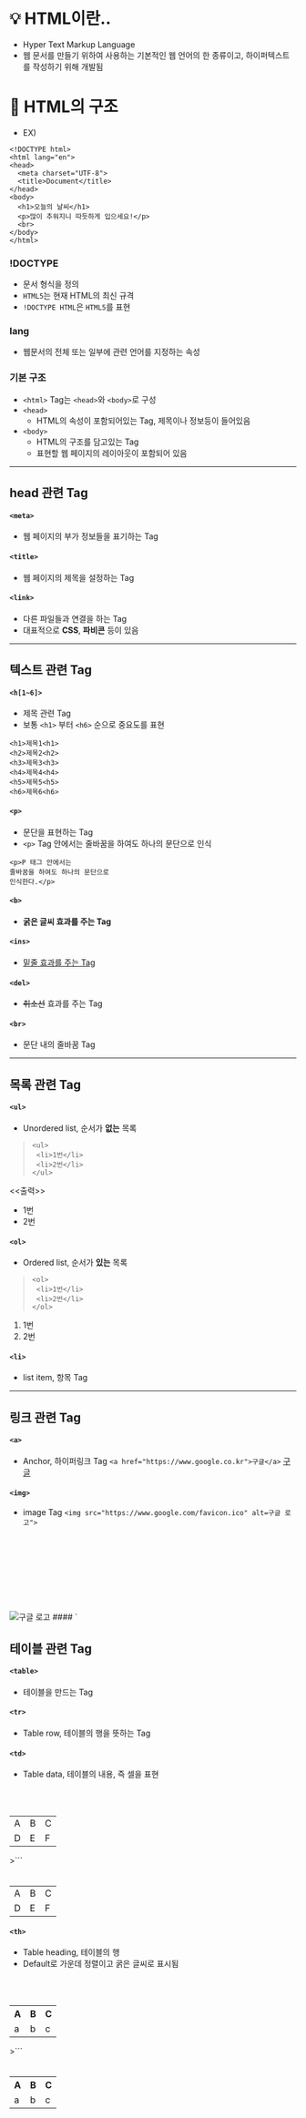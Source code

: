 # 💡 HTML이란..

- Hyper Text Markup Language
- 웹 문서를 만들기 위하여 사용하는 기본적인 웹 언어의 한 종류이고, 하이퍼텍스트를 작성하기 위해 개발됨

# 🧾 HTML의 구조
- EX)
```
<!DOCTYPE html>
<html lang="en">
<head>
  <meta charset="UTF-8">
  <title>Document</title>
</head>
<body>
  <h1>오늘의 날씨</h1>
  <p>많이 추워지니 따듯하게 입으세요!</p>
  <br>
</body>
</html>
```
###  !DOCTYPE
- 문서 형식을 정의
- `HTML5`는 현재 HTML의 최신 규격
- `!DOCTYPE HTML`은 `HTML5`를 표현

###  lang
- 웹문서의 전체 또는 일부에 관련 언어를 지정하는 속성

### 기본 구조
- `<html>` Tag는 `<head>`와 `<body>`로 구성 
- `<head>`
  - HTML의 속성이 포함되어있는 Tag, 제목이나 정보등이 들어있음
- `<body>`
  - HTML의 구조를 담고있는 Tag
  - 표현할 웹 페이지의 레이아웃이 포함되어 있음
---
## head 관련 Tag
#### `<meta>`
- 웹 페이지의 부가 정보들을 표기하는 Tag
#### `<title>`
- 웹 페이지의 제목을 설정하는 Tag
#### `<link>`
- 다른 파일들과 연결을 하는 Tag
- 대표적으로 **CSS**, **파비콘** 등이 있음
---
## 텍스트 관련 Tag

#### `<h[1~6]>`
- 제목 관련 Tag
- 보통 `<h1>` 부터 `<h6>` 순으로 중요도를 표현

```
<h1>제목1<h1>
<h2>제목2<h2>
<h3>제목3<h3>
<h4>제목4<h4>
<h5>제목5<h5>
<h6>제목6<h6>
```

#### `<p>`
- 문단을 표현하는 Tag
- `<p>` Tag 안에서는 줄바꿈을 하여도 하나의 문단으로 인식
```
<p>P 태그 안에서는
줄바꿈을 하여도 하나의 문단으로
인식한다.</p>
```
#### `<b>`
- **굵은 글씨 효과를 주는 Tag**

#### `<ins>`
- <ins>밑줄 효과를 주는 Tag</ins>
#### `<del>`
- <del>취소선</del> 효과를 주는 Tag
#### `<br>`
- 문단 내의 줄바꿈 Tag

---
## 목록 관련 Tag

#### `<ul>`
- Unordered list, 순서가 **없는** 목록

>```
><ul>
>  <li>1번</li>
>  <li>2번</li>
></ul>
<<출력>>
- 1번
- 2번

#### `<ol>`
- Ordered list, 순서가 **있는** 목록

>```
><ol>
>  <li>1번</li>
>  <li>2번</li>
></ol>
>```
<ol>
  <li>1번</li>
  <li>2번</li>
</ol>

#### `<li>`
- list item, 항목 Tag
---

## 링크 관련 Tag
#### `<a>`
- Anchor, 하이퍼링크 Tag
`<a href="https://www.google.co.kr">구글</a>` <a href="https://www.google.co.kr">구글</a>
#### `<img>`
- image Tag
`<img src="https://www.google.com/favicon.ico" alt=구글 로고">`
<img src="https://www.google.com/favicon.ico" alt="구글 로고">
#### `<svg>`
- SVG 형식의 그래픽 Tag
- 별도의 파일 없이 HTML 안에서 코딩으로 넣을 수도 있음
---

## 테이블 관련 Tag
#### `<table>` 
- 테이블을 만드는 Tag
#### `<tr>`
- Table row, 테이블의 행을 뜻하는 Tag
#### `<td>`
- Table data, 테이블의 내용, 즉 셀을 표현
>```
<table>
　　<tr>
　　　　<td>A</td>
　　　　<td>B</td>
　　　　<td>C</td>
　　</tr>
　　<tr>
　　　　<td>D</td>
　　　　<td>E</td>
　　　　<td>F</td>
　　</tr>
</table>
>```
<table>
　　<tr>
　　　　<td>A</td>
　　　　<td>B</td>
　　　　<td>C</td>
　　</tr>
　　<tr>
　　　　<td>D</td>
　　　　<td>E</td>
　　　　<td>F</td>
　　</tr>
</table>

#### `<th>`
- Table heading, 테이블의 행
- Default로 가운데 정렬이고 굵은 글씨로 표시됨
>```
<table>
　　<tr>
　　　　<th>A</th>
　　　　<th>B</th>
　　　　<th>C</th>
　　</tr>
　　<tr>
　　　　<td>a</td>
　　　　<td>b</td>
　　　　<td>c</td>
　　</tr>
</table>
>```
<table>
　　<tr>
　　　　<th>A</th>
　　　　<th>B</th>
　　　　<th>C</th>
　　</tr>
　　<tr>
　　　　<td>a</td>
　　　　<td>b</td>
　　　　<td>c</td>
　　</tr>
</table>


  





